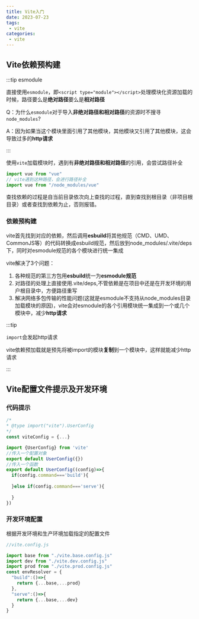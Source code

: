 ```yaml
---
title: Vite入门
date: 2023-07-23
tags:
 - vite
categories:
 - vite
---
```


## Vite依赖预构建

:::tip esmodule

直接使用`esmodule`，即`<script type="module"></script>`处理模块化资源加载的时候，路径要么是**绝对路径**要么是**相对路径**

Q：为什么`esmodule`对于导入**非绝对路径和相对路径**的资源时不搜寻`node_modules`?

A：因为如果当这个模块里面引用了其他模块，其他模块又引用了其他模块，这会导致过多的**http请求**

:::

使用`vite`加载模块时，遇到有**非绝对路径和相对路径**的引用，会尝试路径补全

```js
import vue from "vue"
// vite遇到这种路径，会进行路径补全
import vue from "/node_modules/vue"
```

查找依赖的过程是自当前目录依次向上查找的过程，直到查找到根目录（非项目根目录）或者查找到依赖为止，否则报错。

### 依赖预构建

vite首先找到对应的依赖，然后调用**esbuild**将其他规范（CMD、UMD、CommonJS等）的代码转换成esbuild规范，然后放到node_modules/.vite/deps下，同时对esmodule规范的各个模块进行统一集成

vite解决了3个问题：

1. 各种规范的第三方包用**esbuild**统一为**esmodule规范**
2. 对路径的处理上直接使用.vite/deps,不管依赖是在项目中还是在开发环境的用户根目录中，方便路径重写
3. 解决网络多包传输的性能问题(这就是esmodule不支持从node_modules目录加载模块的原因)，vite会对esmodule的各个引用模块统一集成到一个或几个模块中，减少**http请求**

:::tip

`import`会发起http请求

vite依赖预加载就是预先将被import的模块**复制**到一个模块中，这样就能减少http请求

:::

## Vite配置文件提示及开发环境

### 代码提示

```js
/*
* @type import("vite").UserConfig 
*/
const viteConfig = {...}
```

```js
import {UserConfig} from 'vite'
//传入一个配置对象
export default UserConfig({})
//传入一个函数
export default UserConfig((config)=>{
  if(config.command==='build'){
    
  }else if(config.command==='serve'){
    
  }
})
```

### 开发环境配置

根据开发环境和生产环境加载指定的配置文件

```js
//vite.config.js

import base from "./vite.base.config.js"
import dev from "./vite.dev.config.js"
import prod from "./vite.prod.config.js"
const envResolver = {
  "build":()=>{
    return {...base,...prod}
  },
  "serve":()=>{
    return {...base,...dev}
  }
}
```

